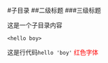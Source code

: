 #子目录
##二级标题
###三级标题

这是一个子目录内容
```
<hello boy>

```
这是行代码`hello 'boy'`
<font color="red">红色字体</font>


